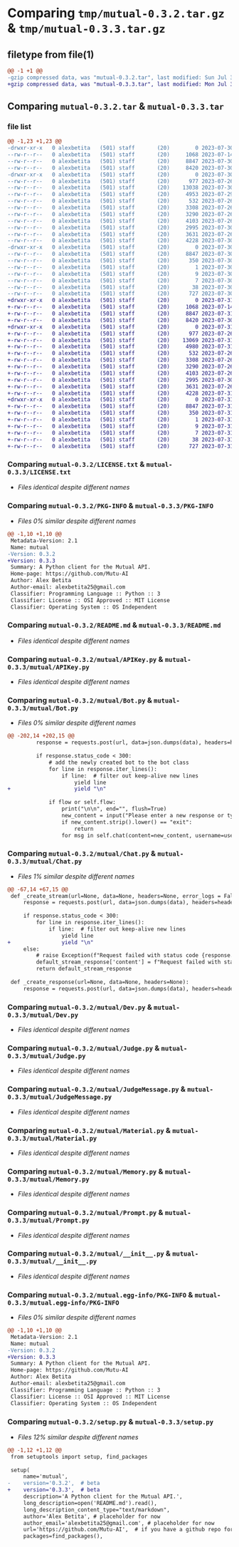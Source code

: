 # Comparing `tmp/mutual-0.3.2.tar.gz` & `tmp/mutual-0.3.3.tar.gz`

## filetype from file(1)

```diff
@@ -1 +1 @@
-gzip compressed data, was "mutual-0.3.2.tar", last modified: Sun Jul 30 04:00:33 2023, max compression
+gzip compressed data, was "mutual-0.3.3.tar", last modified: Mon Jul 31 05:48:30 2023, max compression
```

## Comparing `mutual-0.3.2.tar` & `mutual-0.3.3.tar`

### file list

```diff
@@ -1,23 +1,23 @@
-drwxr-xr-x   0 alexbetita   (501) staff       (20)        0 2023-07-30 04:00:33.135270 mutual-0.3.2/
--rw-r--r--   0 alexbetita   (501) staff       (20)     1068 2023-07-14 00:38:03.000000 mutual-0.3.2/LICENSE.txt
--rw-r--r--   0 alexbetita   (501) staff       (20)     8847 2023-07-30 04:00:33.134937 mutual-0.3.2/PKG-INFO
--rw-r--r--   0 alexbetita   (501) staff       (20)     8420 2023-07-30 03:58:16.000000 mutual-0.3.2/README.md
-drwxr-xr-x   0 alexbetita   (501) staff       (20)        0 2023-07-30 04:00:33.133900 mutual-0.3.2/mutual/
--rw-r--r--   0 alexbetita   (501) staff       (20)      977 2023-07-26 00:49:16.000000 mutual-0.3.2/mutual/APIKey.py
--rw-r--r--   0 alexbetita   (501) staff       (20)    13038 2023-07-30 03:57:23.000000 mutual-0.3.2/mutual/Bot.py
--rw-r--r--   0 alexbetita   (501) staff       (20)     4953 2023-07-29 02:49:25.000000 mutual-0.3.2/mutual/Chat.py
--rw-r--r--   0 alexbetita   (501) staff       (20)      532 2023-07-26 00:53:29.000000 mutual-0.3.2/mutual/Dev.py
--rw-r--r--   0 alexbetita   (501) staff       (20)     3308 2023-07-26 00:53:58.000000 mutual-0.3.2/mutual/Judge.py
--rw-r--r--   0 alexbetita   (501) staff       (20)     3290 2023-07-26 03:52:55.000000 mutual-0.3.2/mutual/JudgeMessage.py
--rw-r--r--   0 alexbetita   (501) staff       (20)     4103 2023-07-26 04:17:57.000000 mutual-0.3.2/mutual/Material.py
--rw-r--r--   0 alexbetita   (501) staff       (20)     2995 2023-07-30 03:48:40.000000 mutual-0.3.2/mutual/Memory.py
--rw-r--r--   0 alexbetita   (501) staff       (20)     3631 2023-07-26 00:55:56.000000 mutual-0.3.2/mutual/Prompt.py
--rw-r--r--   0 alexbetita   (501) staff       (20)     4228 2023-07-30 03:05:45.000000 mutual-0.3.2/mutual/__init__.py
-drwxr-xr-x   0 alexbetita   (501) staff       (20)        0 2023-07-30 04:00:33.134698 mutual-0.3.2/mutual.egg-info/
--rw-r--r--   0 alexbetita   (501) staff       (20)     8847 2023-07-30 04:00:33.000000 mutual-0.3.2/mutual.egg-info/PKG-INFO
--rw-r--r--   0 alexbetita   (501) staff       (20)      350 2023-07-30 04:00:33.000000 mutual-0.3.2/mutual.egg-info/SOURCES.txt
--rw-r--r--   0 alexbetita   (501) staff       (20)        1 2023-07-30 04:00:33.000000 mutual-0.3.2/mutual.egg-info/dependency_links.txt
--rw-r--r--   0 alexbetita   (501) staff       (20)        9 2023-07-30 04:00:33.000000 mutual-0.3.2/mutual.egg-info/requires.txt
--rw-r--r--   0 alexbetita   (501) staff       (20)        7 2023-07-30 04:00:33.000000 mutual-0.3.2/mutual.egg-info/top_level.txt
--rw-r--r--   0 alexbetita   (501) staff       (20)       38 2023-07-30 04:00:33.135333 mutual-0.3.2/setup.cfg
--rw-r--r--   0 alexbetita   (501) staff       (20)      727 2023-07-30 04:00:23.000000 mutual-0.3.2/setup.py
+drwxr-xr-x   0 alexbetita   (501) staff       (20)        0 2023-07-31 05:48:30.909247 mutual-0.3.3/
+-rw-r--r--   0 alexbetita   (501) staff       (20)     1068 2023-07-14 00:38:03.000000 mutual-0.3.3/LICENSE.txt
+-rw-r--r--   0 alexbetita   (501) staff       (20)     8847 2023-07-31 05:48:30.908999 mutual-0.3.3/PKG-INFO
+-rw-r--r--   0 alexbetita   (501) staff       (20)     8420 2023-07-30 03:58:16.000000 mutual-0.3.3/README.md
+drwxr-xr-x   0 alexbetita   (501) staff       (20)        0 2023-07-31 05:48:30.907767 mutual-0.3.3/mutual/
+-rw-r--r--   0 alexbetita   (501) staff       (20)      977 2023-07-26 00:49:16.000000 mutual-0.3.3/mutual/APIKey.py
+-rw-r--r--   0 alexbetita   (501) staff       (20)    13069 2023-07-31 05:46:52.000000 mutual-0.3.3/mutual/Bot.py
+-rw-r--r--   0 alexbetita   (501) staff       (20)     4980 2023-07-31 05:47:35.000000 mutual-0.3.3/mutual/Chat.py
+-rw-r--r--   0 alexbetita   (501) staff       (20)      532 2023-07-26 00:53:29.000000 mutual-0.3.3/mutual/Dev.py
+-rw-r--r--   0 alexbetita   (501) staff       (20)     3308 2023-07-26 00:53:58.000000 mutual-0.3.3/mutual/Judge.py
+-rw-r--r--   0 alexbetita   (501) staff       (20)     3290 2023-07-26 03:52:55.000000 mutual-0.3.3/mutual/JudgeMessage.py
+-rw-r--r--   0 alexbetita   (501) staff       (20)     4103 2023-07-26 04:17:57.000000 mutual-0.3.3/mutual/Material.py
+-rw-r--r--   0 alexbetita   (501) staff       (20)     2995 2023-07-30 03:48:40.000000 mutual-0.3.3/mutual/Memory.py
+-rw-r--r--   0 alexbetita   (501) staff       (20)     3631 2023-07-26 00:55:56.000000 mutual-0.3.3/mutual/Prompt.py
+-rw-r--r--   0 alexbetita   (501) staff       (20)     4228 2023-07-31 05:05:14.000000 mutual-0.3.3/mutual/__init__.py
+drwxr-xr-x   0 alexbetita   (501) staff       (20)        0 2023-07-31 05:48:30.908772 mutual-0.3.3/mutual.egg-info/
+-rw-r--r--   0 alexbetita   (501) staff       (20)     8847 2023-07-31 05:48:30.000000 mutual-0.3.3/mutual.egg-info/PKG-INFO
+-rw-r--r--   0 alexbetita   (501) staff       (20)      350 2023-07-31 05:48:30.000000 mutual-0.3.3/mutual.egg-info/SOURCES.txt
+-rw-r--r--   0 alexbetita   (501) staff       (20)        1 2023-07-31 05:48:30.000000 mutual-0.3.3/mutual.egg-info/dependency_links.txt
+-rw-r--r--   0 alexbetita   (501) staff       (20)        9 2023-07-31 05:48:30.000000 mutual-0.3.3/mutual.egg-info/requires.txt
+-rw-r--r--   0 alexbetita   (501) staff       (20)        7 2023-07-31 05:48:30.000000 mutual-0.3.3/mutual.egg-info/top_level.txt
+-rw-r--r--   0 alexbetita   (501) staff       (20)       38 2023-07-31 05:48:30.909299 mutual-0.3.3/setup.cfg
+-rw-r--r--   0 alexbetita   (501) staff       (20)      727 2023-07-31 05:48:17.000000 mutual-0.3.3/setup.py
```

### Comparing `mutual-0.3.2/LICENSE.txt` & `mutual-0.3.3/LICENSE.txt`

 * *Files identical despite different names*

### Comparing `mutual-0.3.2/PKG-INFO` & `mutual-0.3.3/PKG-INFO`

 * *Files 0% similar despite different names*

```diff
@@ -1,10 +1,10 @@
 Metadata-Version: 2.1
 Name: mutual
-Version: 0.3.2
+Version: 0.3.3
 Summary: A Python client for the Mutual API.
 Home-page: https://github.com/Mutu-AI
 Author: Alex Betita
 Author-email: alexbetita25@gmail.com
 Classifier: Programming Language :: Python :: 3
 Classifier: License :: OSI Approved :: MIT License
 Classifier: Operating System :: OS Independent
```

### Comparing `mutual-0.3.2/README.md` & `mutual-0.3.3/README.md`

 * *Files identical despite different names*

### Comparing `mutual-0.3.2/mutual/APIKey.py` & `mutual-0.3.3/mutual/APIKey.py`

 * *Files identical despite different names*

### Comparing `mutual-0.3.2/mutual/Bot.py` & `mutual-0.3.3/mutual/Bot.py`

 * *Files 0% similar despite different names*

```diff
@@ -202,14 +202,15 @@
         response = requests.post(url, data=json.dumps(data), headers=headers, stream=stream)
 
         if response.status_code < 300:
             # add the newly created bot to the bot class
             for line in response.iter_lines():
                 if line:  # filter out keep-alive new lines
                     yield line
+                    yield "\n"
             
             if flow or self.flow:
                 print("\n\n", end="", flush=True)
                 new_content = input("Please enter a new response or type exit to exit: ")
                 if new_content.strip().lower() == "exit":
                     return
                 for msg in self.chat(content=new_content, username=username, prompt=prompt,
```

### Comparing `mutual-0.3.2/mutual/Chat.py` & `mutual-0.3.3/mutual/Chat.py`

 * *Files 1% similar despite different names*

```diff
@@ -67,14 +67,15 @@
 def _create_stream(url=None, data=None, headers=None, error_logs = False):
     response = requests.post(url, data=json.dumps(data), headers=headers, stream=True)
 
     if response.status_code < 300:
         for line in response.iter_lines():
             if line:  # filter out keep-alive new lines
                 yield line
+                yield "\n"
     else:
         # raise Exception(f"Request failed with status code {response.status_code}, with an Error Message: {json.loads(response.text)['detail']}")
         default_stream_response['content'] = f"Request failed with status code {response.status_code}, with an Error Message: {json.loads(response.text)['detail'] or response.text}"
         return default_stream_response
     
 def _create_response(url=None, data=None, headers=None):
     response = requests.post(url, data=json.dumps(data), headers=headers)
```

### Comparing `mutual-0.3.2/mutual/Dev.py` & `mutual-0.3.3/mutual/Dev.py`

 * *Files identical despite different names*

### Comparing `mutual-0.3.2/mutual/Judge.py` & `mutual-0.3.3/mutual/Judge.py`

 * *Files identical despite different names*

### Comparing `mutual-0.3.2/mutual/JudgeMessage.py` & `mutual-0.3.3/mutual/JudgeMessage.py`

 * *Files identical despite different names*

### Comparing `mutual-0.3.2/mutual/Material.py` & `mutual-0.3.3/mutual/Material.py`

 * *Files identical despite different names*

### Comparing `mutual-0.3.2/mutual/Memory.py` & `mutual-0.3.3/mutual/Memory.py`

 * *Files identical despite different names*

### Comparing `mutual-0.3.2/mutual/Prompt.py` & `mutual-0.3.3/mutual/Prompt.py`

 * *Files identical despite different names*

### Comparing `mutual-0.3.2/mutual/__init__.py` & `mutual-0.3.3/mutual/__init__.py`

 * *Files identical despite different names*

### Comparing `mutual-0.3.2/mutual.egg-info/PKG-INFO` & `mutual-0.3.3/mutual.egg-info/PKG-INFO`

 * *Files 0% similar despite different names*

```diff
@@ -1,10 +1,10 @@
 Metadata-Version: 2.1
 Name: mutual
-Version: 0.3.2
+Version: 0.3.3
 Summary: A Python client for the Mutual API.
 Home-page: https://github.com/Mutu-AI
 Author: Alex Betita
 Author-email: alexbetita25@gmail.com
 Classifier: Programming Language :: Python :: 3
 Classifier: License :: OSI Approved :: MIT License
 Classifier: Operating System :: OS Independent
```

### Comparing `mutual-0.3.2/setup.py` & `mutual-0.3.3/setup.py`

 * *Files 12% similar despite different names*

```diff
@@ -1,12 +1,12 @@
 from setuptools import setup, find_packages
 
 setup(
     name='mutual',
-    version='0.3.2',  # beta
+    version='0.3.3',  # beta
     description='A Python client for the Mutual API.',
     long_description=open('README.md').read(),
     long_description_content_type="text/markdown",
     author='Alex Betita', # placeholder for now
     author_email='alexbetita25@gmail.com', # placeholder for now
     url='https://github.com/Mutu-AI',  # if you have a github repo for the package
     packages=find_packages(),
```

